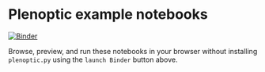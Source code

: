 # Plenoptic example notebooks
[![Binder](http://mybinder.org/badge_logo.svg)](https://mybinder.org/v2/gh/LabForComputationalVision/plenoptic/master?filepath=examples)

Browse, preview, and run these notebooks in your browser without installing 
``plenoptic.py`` using the ``launch Binder`` button above.
